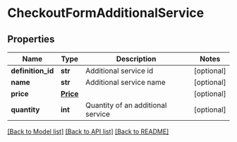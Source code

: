 # CheckoutFormAdditionalService

## Properties
Name | Type | Description | Notes
------------ | ------------- | ------------- | -------------
**definition_id** | **str** | Additional service id | [optional] 
**name** | **str** | Additional service name | [optional] 
**price** | [**Price**](Price.md) |  | [optional] 
**quantity** | **int** | Quantity of an additional service | [optional] 

[[Back to Model list]](../README.md#documentation-for-models) [[Back to API list]](../README.md#documentation-for-api-endpoints) [[Back to README]](../README.md)



